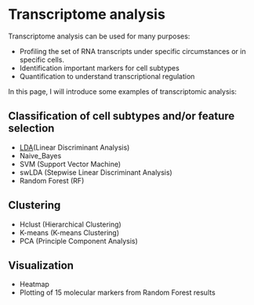 # Transcriptome analysis

Transcriptome analysis can be used for many purposes:
- Profiling the set of RNA transcripts under specific circumstances or in specific cells. 
- Identification important markers for cell subtypes
- Quantification to understand transcriptional regulation 

In this page, I will introduce some examples of transcriptomic analysis: 

## Classification of cell subtypes and/or feature selection
- [LDA](https://vanngocthuyla.github.io/Data_Analysis/pages/LDA)(Linear Discriminant Analysis)
- Naive_Bayes
- SVM (Support Vector Machine)
- swLDA (Stepwise Linear Discriminant Analysis)
- Random Forest (RF)

## Clustering
- Hclust (Hierarchical Clustering)
- K-means (K-means Clustering)
- PCA (Principle Component Analysis)

## Visualization
- Heatmap
- Plotting of 15 molecular markers from Random Forest results
